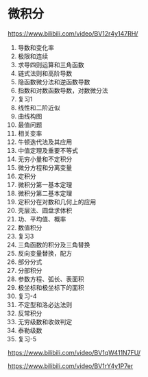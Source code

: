 # 微积分

https://www.bilibili.com/video/BV12r4y147RH/
1. 导数和变化率
2. 极限和连续
3. 求导四则运算和三角函数
4. 链式法则和高阶导数
5. 隐函数微分法和逆函数导数
6. 指数和对数函数导数，对数微分法
7. 复习1
8. 线性和二阶近似
9. 曲线构图
10. 最值问题
11. 相关变率
12. 牛顿迭代法及其应用
13. 中值定理及重要不等式
14. 无穷小量和不定积分
15. 微分方程和分离变量
16. 定积分
17. 微积分第一基本定理
18. 微积分第二基本定理
19. 定积分在对数和几何上的应用
20. 壳层法、圆盘求体积
21. 功、平均值、概率
22. 数值积分
23. 复习3
24. 三角函数的积分及三角替换
25. 反向变量替换，配方
26. 部分分式
27. 分部积分
28. 参数方程、弧长、表面积
29. 极坐标和极坐标下的面积
30. 复习-4
31. 不定型和洛必达法则
32. 反常积分
33. 无穷级数和收敛判定
34. 泰勒级数
35. 复习-5


https://www.bilibili.com/video/BV1qW411N7FU/

https://www.bilibili.com/video/BV1rY4y1P7er

